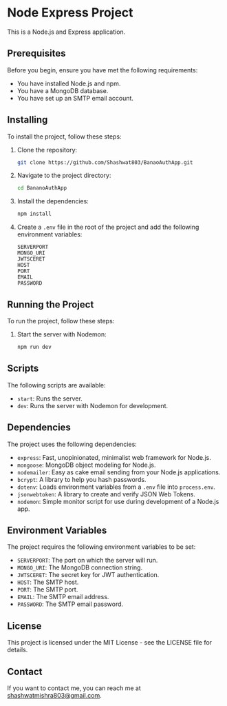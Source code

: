 # Node Express Project

This is a Node.js and Express application.

## Prerequisites

Before you begin, ensure you have met the following requirements:

- You have installed Node.js and npm.
- You have a MongoDB database.
- You have set up an SMTP email account.

## Installing

To install the project, follow these steps:

1. Clone the repository:

    ```bash
    git clone https://github.com/Shashwat803/BanaoAuthApp.git
    ```

2. Navigate to the project directory:

    ```bash
    cd BananoAuthApp
    ```

3. Install the dependencies:

    ```bash
    npm install
    ```

4. Create a `.env` file in the root of the project and add the following environment variables:

    ```env
    SERVERPORT
    MONGO_URI
    JWTSCERET
    HOST
    PORT
    EMAIL
    PASSWORD
    ```

## Running the Project

To run the project, follow these steps:

1. Start the server with Nodemon:

    ```bash
    npm run dev
    ```

## Scripts

The following scripts are available:

- `start`: Runs the server.
- `dev`: Runs the server with Nodemon for development.

## Dependencies

The project uses the following dependencies:

- `express`: Fast, unopinionated, minimalist web framework for Node.js.
- `mongoose`: MongoDB object modeling for Node.js.
- `nodemailer`: Easy as cake email sending from your Node.js applications.
- `bcrypt`: A library to help you hash passwords.
- `dotenv`: Loads environment variables from a `.env` file into `process.env`.
- `jsonwebtoken`: A library to create and verify JSON Web Tokens.
- `nodemon`: Simple monitor script for use during development of a Node.js app.

## Environment Variables

The project requires the following environment variables to be set:

- `SERVERPORT`: The port on which the server will run.
- `MONGO_URI`: The MongoDB connection string.
- `JWTSCERET`: The secret key for JWT authentication.
- `HOST`: The SMTP host.
- `PORT`: The SMTP port.
- `EMAIL`: The SMTP email address.
- `PASSWORD`: The SMTP email password.

## License

This project is licensed under the MIT License - see the LICENSE file for details.

## Contact

If you want to contact me, you can reach me at shashwatmishra803@gmail.com.
